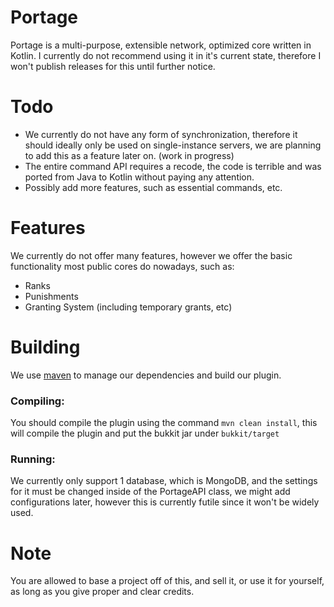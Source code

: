 # Portage
Portage is a multi-purpose, extensible network, optimized core written in Kotlin. 
I currently do not recommend using it in it's current state, 
therefore I won't publish releases for this until further notice.

# Todo
- We currently do not have any form of synchronization, therefore it should ideally only be used on single-instance servers, we are planning to add this as a feature later on. (work in progress)
- The entire command API requires a recode, the code is terrible and was ported from Java to Kotlin without paying any attention.
- Possibly add more features, such as essential commands, etc.

# Features
We currently do not offer many features, however we offer the basic functionality most public cores do nowadays, such as:
- Ranks
- Punishments
- Granting System (including temporary grants, etc)

# Building
We use [maven](https://maven.apache.org/) to manage our dependencies and build our plugin.

### Compiling:
You should compile the plugin using the command ```mvn clean install```, this will compile the plugin and put the bukkit jar under ```bukkit/target```

### Running:
  We currently only support 1 database, which is MongoDB, and the settings for it must be changed inside of the PortageAPI class, 
  we might add configurations later, however this is currently futile since it won't be widely used.
  
# Note
You are allowed to base a project off of this, and sell it, or use it for yourself, as long as you give proper and clear credits.